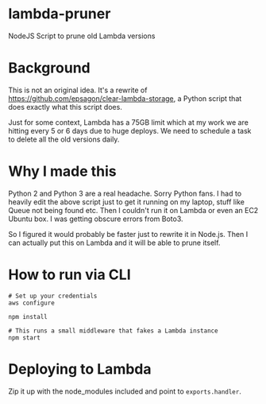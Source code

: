 # lambda-pruner
NodeJS Script to prune old Lambda versions

# Background

This is not an original idea. It's a rewrite of https://github.com/epsagon/clear-lambda-storage, a Python script that does exactly what this script does.

Just for some context, Lambda has a 75GB limit which at my work we are hitting every 5 or 6 days due to huge deploys. We need to schedule a task to delete all the old versions daily.

# Why I made this

Python 2 and Python 3 are a real headache. Sorry Python fans. I had to heavily edit the above script just to get it running on my laptop, stuff like Queue not being found etc. Then I couldn't run it on Lambda or even an EC2 Ubuntu box. I was getting obscure errors from Boto3.

So I figured it would probably be faster just to rewrite it in Node.js. Then I can actually put this on Lambda and it will be able to prune itself.

# How to run via CLI

```
# Set up your credentials
aws configure

npm install

# This runs a small middleware that fakes a Lambda instance
npm start
```

# Deploying to Lambda

Zip it up with the node_modules included and point to `exports.handler`.
